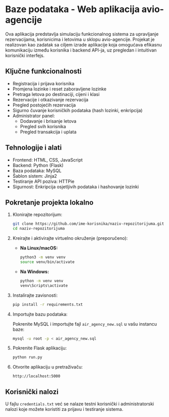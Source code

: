 # Baze podataka - Web aplikacija avio-agencije

Ova aplikacija predstavlja simulaciju funkcionalnog sistema za upravljanje rezervacijama, korisnicima i letovima u sklopu avio-agencije. Projekat je realizovan kao zadatak sa ciljem izrade aplikacije koja omogućava efikasnu komunikaciju između korisnika i backend API-ja, uz pregledan i intuitivan korisnički interfejs.

## Ključne funkcionalnosti

- Registracija i prijava korisnika
- Promjena lozinke i reset zaboravljene lozinke
- Pretraga letova po destinaciji, cijeni i klasi
- Rezervacije i otkazivanje rezervacija
- Pregled postojećih rezervacija
- Sigurno čuvanje korisničkih podataka (hash lozinki, enkripcija)
- Administrator panel:
  - Dodavanje i brisanje letova
  - Pregled svih korisnika
  - Pregled transakcija i uplata

## Tehnologije i alati

- Frontend: HTML, CSS, JavaScript
- Backend: Python (Flask)
- Baza podataka: MySQL
- Šablon sistem: Jinja2
- Testiranje API poziva: HTTPie
- Sigurnost: Enkripcija osjetljivih podataka i hashovanje lozinki

## Pokretanje projekta lokalno

1. Klonirajte repozitorijum:
   ```bash
   git clone https://github.com/ime-korisnika/naziv-repozitorijuma.git
   cd naziv-repozitorijuma
   ```

2. Kreirajte i aktivirajte virtuelno okruženje (preporučeno):
   - **Na Linux/macOS:**
     ```bash
     python3 -m venv venv
     source venv/bin/activate
     ```
   - **Na Windows:**
     ```bash
     python -m venv venv
     venv\Scripts\activate
     ```

3. Instalirajte zavisnosti:
   ```bash
   pip install -r requirements.txt
   ```

4. Importujte bazu podataka:

   Pokrenite MySQL i importujte fajl `air_agency_new.sql` u vašu instancu baze:
   ```bash
   mysql -u root -p < air_agency_new.sql
   ```

5. Pokrenite Flask aplikaciju:
   ```bash
   python run.py
   ```

6. Otvorite aplikaciju u pretraživaču:
   ```
   http://localhost:5000
   ```

## Korisnički nalozi

U fajlu `credentials.txt` već se nalaze testni korisnički i administratorski nalozi koje možete koristiti za prijavu i testiranje sistema.
